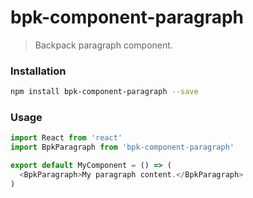 # bpk-component-paragraph

> Backpack paragraph component.

### Installation

```sh
npm install bpk-component-paragraph --save
```

### Usage

```js
import React from 'react'
import BpkParagraph from 'bpk-component-paragraph'

export default MyComponent = () => (
  <BpkParagraph>My paragraph content.</BpkParagraph>
)
```

